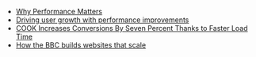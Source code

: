 - [Why Performance Matters](https://developers.google.com/web/fundamentals/performance/why-performance-matters/)
- [Driving user growth with performance improvements](https://medium.com/@Pinterest_Engineering/driving-user-growth-with-performance-improvements-cfc50dafadd7)
- [COOK Increases Conversions By Seven Percent Thanks to Faster Load Time](https://eggplant.io/case-studies/2018/10/19/cook-increases-conversions-by-seven-percent-thanks-to-faster-load-time)
- [How the BBC builds websites that scale](https://www.creativebloq.com/features/how-the-bbc-builds-websites-that-scale)
